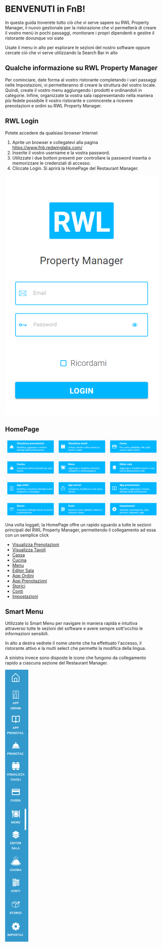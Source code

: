 # BENVENUTI in FnB!

In questa guida troverete tutto ciò che vi serve sapere su RWL Property Manager, il nuovo gestionale per la ristorazione che vi permetterà di creare il vostro menù in pochi passaggi, monitorare i propri dipendenti e gestire il ristorante dovunque voi siate

Usate il menu in alto per esplorare le sezioni del nostro software oppure cercate ciò che vi serve utilizzando la Search Bar in alto

## Qualche informazione su RWL Property Manager

Per cominciare, date forma al vostro ristorante completando i vari passaggi nelle Impostazioni, vi permetteranno di creare la struttura del vostro locale. Quindi, create il vostro menu aggiungendo i prodotti e ordinandoli in categorie. Infine, organizzate la vostra sala rappresentando nella maniera più fedele possibile il vostro ristorante e comincerete a ricevere prenotazioni e ordini su RWL Property Manager.

## RWL Login

<div>Potete accedere da qualsiasi browser Internet</div>

1. Aprite un browser e collegatevi alla pagina https://www.fnb.redwinglabs.com/
2. Inserite il vostro username e la vostra password.
3. Utilizzate i due bottoni presenti per controllare la password inserita o memorizzare le credenziali di accesso.
4. Cliccate Login. Si aprirà la HomePage del Restaurant Manager.

![Login](../assets/img/Login.png#login)

## HomePage

![Homepage](../assets/img/Homepage.png#homepage)

Una volta loggati, la HomePage offre un rapido sguardo a tutte le sezioni principali del RWL Property Manager, permettendo il collegamento ad essa con un semplice click

* [Visualizza Prenotazioni](Reservations/viewReservations.md)             
* [Visualizza Tavoli](ViewTables/viewTables.md)
* [Cassa](Cash/cash.md)
* [Cucina](../Kitchen/orderSummary.md)
* [Menu](Menu/menu.md)
* [Editor Sala](EditorSala/aboutEditorSala.md)
* [App Ordini](MOH!Orders/orders.md)
* [App Prenotazioni](MOH!Bookings/bookings.md)
* [Storici](Registry/reservations.md)
* [Conti](BillsManagement/aboutBillsManagement.md)
* [Impostazioni](Settings/general.md)                                         

## Smart Menu

Utilizzate lo Smart Menu per navigare in maniera rapida e intuitiva attraverso tutte le sezioni del software e avere sempre sott'occhio le informazioni sensibili.

In alto a destra vedrete il nome utente che ha effettuato l'accesso, il ristorante attivo e la multi select che permette la modifica della lingua.

A sinistra invece sono disposte le icone che fungono da collegamento rapido a ciascuna sezione del Restaurant Manager.

![SmartMenu](../assets/img/SmartMenu.png#smartmenu)